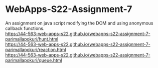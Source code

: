 # WebApps-S22-Assignment-7
An assignment on java script modifying the DOM and using anonymous callback functions.
<br>
https://44-563-web-apps-s22.github.io/webapps-s22-assignment-7-parimallapokuri/hunt.html
<br>
https://44-563-web-apps-s22.github.io/webapps-s22-assignment-7-parimallapokuri/reaction.html
<br>
https://44-563-web-apps-s22.github.io/webapps-s22-assignment-7-parimallapokuri/queue.html
